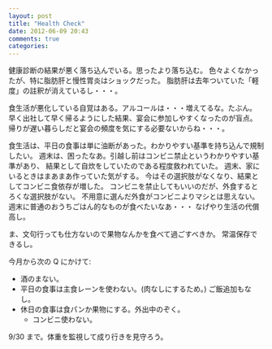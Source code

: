 ```yaml
---
layout: post
title: "Health Check"
date: 2012-06-09 20:43
comments: true
categories: 
---
```


健康診断の結果が悪く落ち込んでいる。思ったより落ち込む。
色々よくなかったが、特に脂肪肝と慢性胃炎はショックだった。
脂肪肝は去年ついていた「軽度」の註釈が消えているし・・・。

食生活が悪化している自覚はある。アルコールは・・・増えてるな。たぶん。
早く出社して早く帰るようにした結果、宴会に参加しやすくなったのが盲点。
帰りが遅い暮らしだと宴会の頻度を気にする必要ないからね・・・。

食生活は、平日の食事は単に油断があった。わかりやすい基準を持ち込んで規制したい。
週末は、困ったなあ。引越し前はコンビニ禁止というわかりやすい基準があり、
結果として自炊をしていたのである程度救われていた。
週末、家にいるときはまあまあ作っていた気がする。
今はその選択肢がなくなり、結果としてコンビニ食依存が増した。
コンビニを禁止してもいいのだが、外食するとろくな選択肢がない。
不用意に選んだ外食がコンビニよりマシとは思えない。
週末に普通のおうちごはん的なものが食べたいなあ・・・
なげやり生活の代償高し。

ま、文句行っても仕方ないので果物なんかを食べて過ごすべきか。
常温保存できるし。

今月から次の Q にかけて:

 * 酒のまない。
 * 平日の食事は主食レーンを使わない。(肉なしにするため。) ご飯追加もなし。
 * 休日の食事は食パンか果物にする。外出中のぞく。
   * コンビニ使わない。

9/30 まで。体重を監視して成り行きを見守ろう。
